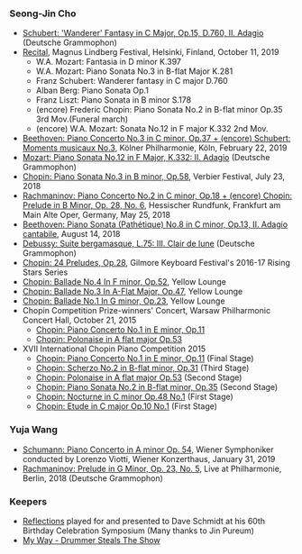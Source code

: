 
### Seong-Jin Cho
- [Schubert: 'Wanderer' Fantasy in C Major, Op.15, D.760, II. Adagio](https://youtu.be/CqRv__QKJ68) (Deutsche Grammophon)
- [Recital](https://youtu.be/MP-FHZLP-dA), Magnus Lindberg Festival, Helsinki, Finland, October 11, 2019
  - W.A. Mozart: Fantasia in D minor K.397
  - W.A. Mozart: Piano Sonata No.3 in B-flat Major K.281
  - Franz Schubert: Wanderer fantasy in C major D.760
  - Alban Berg: Piano Sonata Op.1
  - Franz Liszt: Piano Sonata in B minor S.178
  - (encore) Frederic Chopin: Piano Sonata No.2 in B-flat minor Op.35 3rd Mov.(Funeral march)
  - (encore) W.A. Mozart: Sonata No.12 in F major K.332  2nd Mov.
- [Beethoven: Piano Concerto No.3 in C minor, Op.37 + (encore) Schubert: Moments musicaux No.3](https://youtu.be/F79iU5WAU-8), Kölner Philharmonie, Köln, February 22, 2019
- [Mozart: Piano Sonata No.12 in F Major, K.332: II. Adagio](https://youtu.be/BzcEuBtWRjU) (Deutsche Grammophon)
- [Chopin: Piano Sonata No.3 in B minor, Op.58](https://youtu.be/l1uOYMei7Uo), Verbier Festival, July 23, 2018
- [Rachmaninov: Piano Concerto No.2 in C minor, Op.18 + (encore) Chopin: Prelude in B Minor, Op. 28, No. 6](https://youtu.be/fr976_FAFs4), Hessischer Rundfunk, Frankfurt am Main Alte Oper, Germany, May 25, 2018
- [Beethoven: Piano Sonata (Pathétique) No.8 in C minor, Op.13, II. Adagio cantabile](https://youtu.be/xaHjlsGo1ck), August 14, 2018
- [Debussy: Suite bergamasque, L.75: III. Clair de lune](https://youtu.be/U3u4pQ4WKOk) (Deutsche Grammophon)
- [Chopin: 24 Preludes, Op.28](https://youtu.be/QWFR9joxbpc), Gilmore Keyboard Festival's 2016-17 Rising Stars Series
- [Chopin: Ballade No.4 In F minor, Op.52](https://youtu.be/fTdWcgEvAog), Yellow Lounge
- [Chopin: Ballade No.3 In A-Flat Major, Op.47](https://youtu.be/EwYlLgumymo), Yellow Lounge
- [Chopin: Ballade No.1 In G minor, Op.23](https://youtu.be/taY5oHleS4I), Yellow Lounge
- Chopin Competition Prize-winners' Concert, Warsaw Philharmonic Concert Hall, October 21, 2015
  - [Chopin: Piano Concerto No.1 in E minor, Op.11](https://youtu.be/np7S8XR5eFM)
  - [Chopin: Polonaise in A flat major Op.53](https://youtu.be/aZYYoDDmg8M)
- XVII International Chopin Piano Competition 2015
  - [Chopin: Piano Concerto No.1 in E minor, Op.11](https://youtu.be/614oSsDS734) (Final Stage)
  - [Chopin: Scherzo No.2 in B-flat minor, Op.31](https://youtu.be/iliNPUB9GSA) (Third Stage)
  - [Chopin: Polonaise in A flat major Op.53](https://youtu.be/d3IKMiv8AHw) (Second Stage)
  - [Chopin: Piano Sonata No.2 in B-flat minor, Op.35](https://youtu.be/zc9n2SOdksE) (Second Stage)
  - [Chopin: Nocturne in C minor Op.48 No.1](https://youtu.be/tSAwZP8e-zQ) (First Stage)
  - [Chopin: Etude in C major Op.10 No.1](https://youtu.be/9E82wwNc7r8) (First Stage)


### Yuja Wang
- [Schumann: Piano Concerto in A minor Op. 54](https://youtu.be/fWDrJT0s1s8), Wiener Symphoniker conducted by Lorenzo Viotti, Wiener Konzerthaus, January 31, 2019
- [Rachmaninov: Prelude in G Minor, Op. 23, No. 5](https://youtu.be/GhBXx-2PadM), Live at Philharmonie, Berlin, 2018 (Deutsche Grammophon)

### Keepers
- [Reflections](https://youtu.be/xW_D5HHkJnI) played for and presented to Dave Schmidt at his 60th Birthday Celebration Symposium (Many thanks to Jin Pureum)
- [My Way - Drummer Steals The Show](https://youtu.be/a9kPfelTEds)
